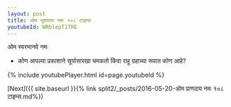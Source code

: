 ```yaml
---
layout: post
title: ओम भूषयाया नमः १०८ टाइम्स
youtubeId: WRblepT1TRE
---
```

 
 
 ओम स्वरभानवे नमः  
 
 -  कोण आपल्या प्रकाशाने सूर्यासारखा चमकतो किंवा राहू ग्रहाच्या रूपात कोण आहे? 
 
  
 
  
 
 
 
 
 
 


{% include youtubePlayer.html id=page.youtubeId %}
 
[Next]({{ site.baseurl }}{% link  split2/_posts/2016-05-20-ओम प्राणदाय नमः १०८ टाइम्स.md%})
 
